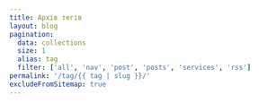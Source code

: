 ```yaml
---
title: Архів тегів
layout: blog
pagination:
  data: collections
  size: 1
  alias: tag
  filter: ['all', 'nav', 'post', 'posts', 'services', 'rss']
permalink: '/tag/{{ tag | slug }}/'
excludeFromSitemap: true
---
```

